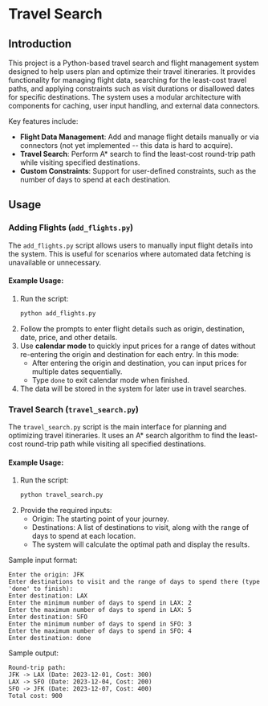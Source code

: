 # Travel Search

## Introduction

This project is a Python-based travel search and flight management system designed to help users plan and optimize their
travel itineraries. It provides functionality for managing flight data, searching for the least-cost travel paths, and
applying constraints such as visit durations or disallowed dates for specific destinations. The system uses a modular
architecture with components for caching, user input handling, and external data connectors.

Key features include:

- **Flight Data Management**: Add and manage flight details manually or via connectors (not yet implemented -- this data
  is hard to acquire).
- **Travel Search**: Perform A* search to find the least-cost round-trip path while visiting specified destinations.
- **Custom Constraints**: Support for user-defined constraints, such as the number of days to spend at each destination.

## Usage

### Adding Flights (`add_flights.py`)

The `add_flights.py` script allows users to manually input flight details into the system. This is useful for scenarios
where automated data fetching is unavailable or unnecessary.

#### Example Usage:

1. Run the script:
   ```bash
   python add_flights.py
2. Follow the prompts to enter flight details such as origin, destination, date, price, and other details.
3. Use **calendar mode** to quickly input prices for a range of dates without re-entering the origin and destination for
   each entry. In this mode:
    * After entering the origin and destination, you can input prices for multiple dates sequentially.
    * Type `done` to exit calendar mode when finished.
4. The data will be stored in the system for later use in travel searches.

### Travel Search (`travel_search.py`)

The `travel_search.py` script is the main interface for planning and optimizing travel itineraries. It uses an A* search
algorithm to find the least-cost round-trip path while visiting all specified destinations.

#### Example Usage:

1. Run the script:
   ```bash
   python travel_search.py
   ```
2. Provide the required inputs:
    * Origin: The starting point of your journey.
    * Destinations: A list of destinations to visit, along with the range of days to spend at each location.
    * The system will calculate the optimal path and display the results.

Sample input format:

```
Enter the origin: JFK
Enter destinations to visit and the range of days to spend there (type 'done' to finish):
Enter destination: LAX
Enter the minimum number of days to spend in LAX: 2
Enter the maximum number of days to spend in LAX: 5
Enter destination: SFO
Enter the minimum number of days to spend in SFO: 3
Enter the maximum number of days to spend in SFO: 4
Enter destination: done
```

Sample output:

```
Round-trip path:
JFK -> LAX (Date: 2023-12-01, Cost: 300)
LAX -> SFO (Date: 2023-12-04, Cost: 200)
SFO -> JFK (Date: 2023-12-07, Cost: 400)
Total cost: 900
```